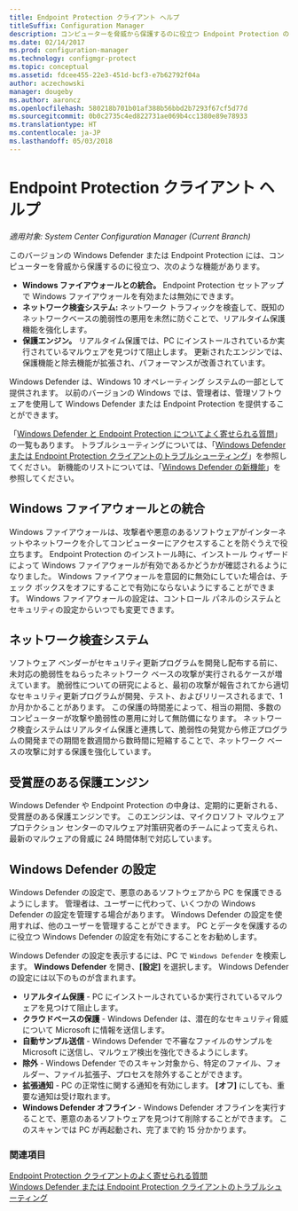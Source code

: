 ```yaml
---
title: Endpoint Protection クライアント ヘルプ
titleSuffix: Configuration Manager
description: コンピューターを脅威から保護するのに役立つ Endpoint Protection の機能と拡張機能について説明します。
ms.date: 02/14/2017
ms.prod: configuration-manager
ms.technology: configmgr-protect
ms.topic: conceptual
ms.assetid: fdcee455-22e3-451d-bcf3-e7b62792f04a
author: aczechowski
manager: dougeby
ms.author: aaroncz
ms.openlocfilehash: 580218b701b01af388b56bbd2b7293f67cf5d77d
ms.sourcegitcommit: 0b0c2735c4ed822731ae069b4cc1380e89e78933
ms.translationtype: HT
ms.contentlocale: ja-JP
ms.lasthandoff: 05/03/2018
---
```

# <a name="endpoint-protection-client-help"></a>Endpoint Protection クライアント ヘルプ

*適用対象: System Center Configuration Manager (Current Branch)*


このバージョンの Windows Defender または Endpoint Protection には、コンピューターを脅威から保護するのに役立つ、次のような機能があります。  

-   **Windows ファイアウォールとの統合。** Endpoint Protection セットアップで Windows ファイアウォールを有効または無効にできます。  
-   **ネットワーク検査システム:** ネットワーク トラフィックを検査して、既知のネットワークベースの脆弱性の悪用を未然に防ぐことで、リアルタイム保護機能を強化します。  
-   **保護エンジン。** リアルタイム保護では、PC にインストールされているか実行されているマルウェアを見つけて阻止します。 更新されたエンジンでは、保護機能と除去機能が拡張され、パフォーマンスが改善されています。  

Windows Defender は、Windows 10 オペレーティング システムの一部として提供されます。  以前のバージョンの Windows では、管理者は、管理ソフトウェアを使用して Windows Defender または Endpoint Protection を提供することができます。

「[Windows Defender と Endpoint Protection についてよく寄せられる質問](endpoint-protection-client-faq.md)」の一覧もあります。 トラブルシューティングについては、「[Windows Defender または Endpoint Protection クライアントのトラブルシューティング](troubleshoot-endpoint-client.md)」を参照してください。 新機能のリストについては、「[Windows Defender の新機能](https://support.microsoft.com/help/29276/windows-10-whats-new-in-windows-defender)」を参照してください。

## <a name="windows-firewall-integration"></a>Windows ファイアウォールとの統合  
 Windows ファイアウォールは、攻撃者や悪意のあるソフトウェアがインターネットやネットワークを介してコンピューターにアクセスすることを防ぐうえで役立ちます。 Endpoint Protection のインストール時に、インストール ウィザードによって Windows ファイアウォールが有効であるかどうかが確認されるようになりました。 Windows ファイアウォールを意図的に無効にしていた場合は、チェック ボックスをオフにすることで有効にならないようにすることができます。 Windows ファイアウォールの設定は、コントロール パネルのシステムとセキュリティの設定からいつでも変更できます。  

## <a name="network-inspection-system"></a>ネットワーク検査システム  
 ソフトウェア ベンダーがセキュリティ更新プログラムを開発し配布する前に、未対応の脆弱性をねらったネットワーク ベースの攻撃が実行されるケースが増えています。 脆弱性についての研究によると、最初の攻撃が報告されてから適切なセキュリティ更新プログラムが開発、テスト、およびリリースされるまで、1 か月かかることがあります。 この保護の時間差によって、相当の期間、多数のコンピューターが攻撃や脆弱性の悪用に対して無防備になります。 ネットワーク検査システムはリアルタイム保護と連携して、脆弱性の発覚から修正プログラムの開発までの期間を数週間から数時間に短縮することで、ネットワーク ベースの攻撃に対する保護を強化しています。  

## <a name="award-winning-protection-engine"></a>受賞歴のある保護エンジン  
 Windows Defender や Endpoint Protection の中身は、定期的に更新される、受賞歴のある保護エンジンです。 このエンジンは、マイクロソフト マルウェア プロテクション センターのマルウェア対策研究者のチームによって支えられ、最新のマルウェアの脅威に 24 時間体制で対応しています。  

## <a name="windows-defender-settings"></a>Windows Defender の設定
Windows Defender の設定で、悪意のあるソフトウェアから PC を保護できるようにします。 管理者は、ユーザーに代わって、いくつかの Windows Defender の設定を管理する場合があります。 Windows Defender の設定を使用すれば、他のユーザーを管理することができます。 PC とデータを保護するのに役立つ Windows Defender の設定を有効にすることをお勧めします。

Windows Defender の設定を表示するには、PC で `Windows Defender` を検索します。 **Windows Defender** を開き、**[設定]** を選択します。 Windows Defender の設定には以下のものが含まれます。
- **リアルタイム保護** - PC にインストールされているか実行されているマルウェアを見つけて阻止します。
- **クラウドベースの保護** - Windows Defender は、潜在的なセキュリティ脅威について Microsoft に情報を送信します。
- **自動サンプル送信** - Windows Defender で不審なファイルのサンプルを Microsoft に送信し、マルウェア検出を強化できるようにします。
- **除外** - Windows Defender でのスキャン対象から、特定のファイル、フォルダー、ファイル拡張子、プロセスを除外することができます。
- **拡張通知** - PC の正常性に関する通知を有効にします。 **[オフ]** にしても、重要な通知は受け取れます。
- **Windows Defender オフライン** - Windows Defender オフラインを実行することで、悪意のあるソフトウェアを見つけて削除することができます。 このスキャンでは PC が再起動され、完了まで約 15 分かかります。

### <a name="see-also"></a>関連項目  
 [Endpoint Protection クライアントのよく寄せられる質問](endpoint-protection-client-faq.md)   
 [Windows Defender または Endpoint Protection クライアントのトラブルシューティング](troubleshoot-endpoint-client.md)
